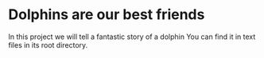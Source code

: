 # Dolphins are our best friends

In this project we will tell a fantastic story of a dolphin
You can find it in text files in its root directory.
